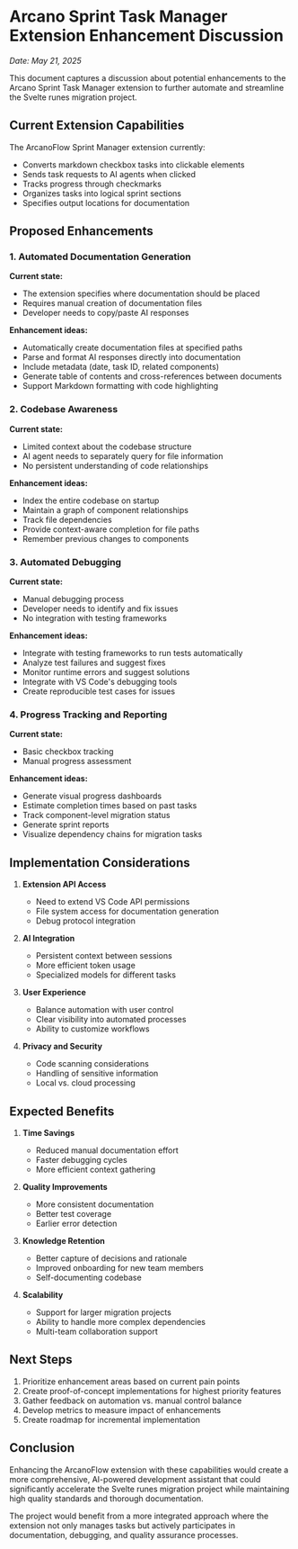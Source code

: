# Arcano Sprint Task Manager Extension Enhancement Discussion

*Date: May 21, 2025*

This document captures a discussion about potential enhancements to the Arcano Sprint Task Manager extension to further automate and streamline the Svelte runes migration project.

## Current Extension Capabilities

The ArcanoFlow Sprint Manager extension currently:

- Converts markdown checkbox tasks into clickable elements
- Sends task requests to AI agents when clicked
- Tracks progress through checkmarks
- Organizes tasks into logical sprint sections
- Specifies output locations for documentation

## Proposed Enhancements

### 1. Automated Documentation Generation

**Current state:**
- The extension specifies where documentation should be placed
- Requires manual creation of documentation files
- Developer needs to copy/paste AI responses

**Enhancement ideas:**
- Automatically create documentation files at specified paths
- Parse and format AI responses directly into documentation
- Include metadata (date, task ID, related components)
- Generate table of contents and cross-references between documents
- Support Markdown formatting with code highlighting

### 2. Codebase Awareness

**Current state:**
- Limited context about the codebase structure
- AI agent needs to separately query for file information
- No persistent understanding of code relationships

**Enhancement ideas:**
- Index the entire codebase on startup
- Maintain a graph of component relationships
- Track file dependencies
- Provide context-aware completion for file paths
- Remember previous changes to components

### 3. Automated Debugging

**Current state:**
- Manual debugging process
- Developer needs to identify and fix issues
- No integration with testing frameworks

**Enhancement ideas:**
- Integrate with testing frameworks to run tests automatically
- Analyze test failures and suggest fixes
- Monitor runtime errors and suggest solutions
- Integrate with VS Code's debugging tools
- Create reproducible test cases for issues

### 4. Progress Tracking and Reporting

**Current state:**
- Basic checkbox tracking
- Manual progress assessment

**Enhancement ideas:**
- Generate visual progress dashboards
- Estimate completion times based on past tasks
- Track component-level migration status
- Generate sprint reports
- Visualize dependency chains for migration tasks

## Implementation Considerations

1. **Extension API Access**
   - Need to extend VS Code API permissions
   - File system access for documentation generation
   - Debug protocol integration

2. **AI Integration**
   - Persistent context between sessions
   - More efficient token usage
   - Specialized models for different tasks

3. **User Experience**
   - Balance automation with user control
   - Clear visibility into automated processes
   - Ability to customize workflows

4. **Privacy and Security**
   - Code scanning considerations
   - Handling of sensitive information
   - Local vs. cloud processing

## Expected Benefits

1. **Time Savings**
   - Reduced manual documentation effort
   - Faster debugging cycles
   - More efficient context gathering

2. **Quality Improvements**
   - More consistent documentation
   - Better test coverage
   - Earlier error detection

3. **Knowledge Retention**
   - Better capture of decisions and rationale
   - Improved onboarding for new team members
   - Self-documenting codebase

4. **Scalability**
   - Support for larger migration projects
   - Ability to handle more complex dependencies
   - Multi-team collaboration support

## Next Steps

1. Prioritize enhancement areas based on current pain points
2. Create proof-of-concept implementations for highest priority features
3. Gather feedback on automation vs. manual control balance
4. Develop metrics to measure impact of enhancements
5. Create roadmap for incremental implementation

## Conclusion

Enhancing the ArcanoFlow extension with these capabilities would create a more comprehensive, AI-powered development assistant that could significantly accelerate the Svelte runes migration project while maintaining high quality standards and thorough documentation.

The project would benefit from a more integrated approach where the extension not only manages tasks but actively participates in documentation, debugging, and quality assurance processes.
